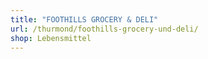 ```yaml
---
title: "FOOTHILLS GROCERY & DELI"
url: /thurmond/foothills-grocery-und-deli/
shop: Lebensmittel
---
```

